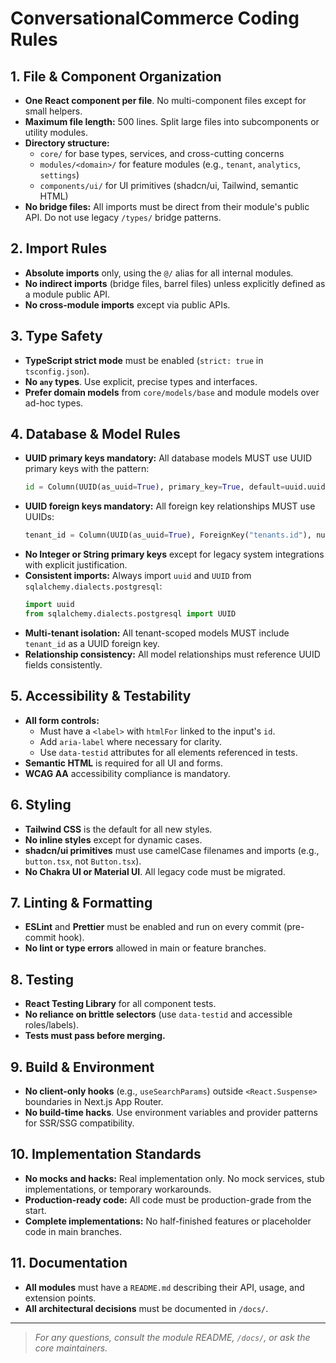 # ConversationalCommerce Coding Rules

## 1. File & Component Organization
- **One React component per file**. No multi-component files except for small helpers.
- **Maximum file length:** 500 lines. Split large files into subcomponents or utility modules.
- **Directory structure:**
  - `core/` for base types, services, and cross-cutting concerns
  - `modules/<domain>/` for feature modules (e.g., `tenant`, `analytics`, `settings`)
  - `components/ui/` for UI primitives (shadcn/ui, Tailwind, semantic HTML)
- **No bridge files:** All imports must be direct from their module's public API. Do not use legacy `/types/` bridge patterns.

## 2. Import Rules
- **Absolute imports** only, using the `@/` alias for all internal modules.
- **No indirect imports** (bridge files, barrel files) unless explicitly defined as a module public API.
- **No cross-module imports** except via public APIs.

## 3. Type Safety
- **TypeScript strict mode** must be enabled (`strict: true` in `tsconfig.json`).
- **No `any` types**. Use explicit, precise types and interfaces.
- **Prefer domain models** from `core/models/base` and module models over ad-hoc types.

## 4. Database & Model Rules
- **UUID primary keys mandatory:** All database models MUST use UUID primary keys with the pattern:
  ```python
  id = Column(UUID(as_uuid=True), primary_key=True, default=uuid.uuid4)
  ```
- **UUID foreign keys mandatory:** All foreign key relationships MUST use UUIDs:
  ```python
  tenant_id = Column(UUID(as_uuid=True), ForeignKey("tenants.id"), nullable=False)
  ```
- **No Integer or String primary keys** except for legacy system integrations with explicit justification.
- **Consistent imports:** Always import `uuid` and `UUID` from `sqlalchemy.dialects.postgresql`:
  ```python
  import uuid
  from sqlalchemy.dialects.postgresql import UUID
  ```
- **Multi-tenant isolation:** All tenant-scoped models MUST include `tenant_id` as a UUID foreign key.
- **Relationship consistency:** All model relationships must reference UUID fields consistently.

## 5. Accessibility & Testability
- **All form controls:**
  - Must have a `<label>` with `htmlFor` linked to the input's `id`.
  - Add `aria-label` where necessary for clarity.
  - Use `data-testid` attributes for all elements referenced in tests.
- **Semantic HTML** is required for all UI and forms.
- **WCAG AA** accessibility compliance is mandatory.

## 6. Styling
- **Tailwind CSS** is the default for all new styles.
- **No inline styles** except for dynamic cases.
- **shadcn/ui primitives** must use camelCase filenames and imports (e.g., `button.tsx`, not `Button.tsx`).
- **No Chakra UI or Material UI**. All legacy code must be migrated.

## 7. Linting & Formatting
- **ESLint** and **Prettier** must be enabled and run on every commit (pre-commit hook).
- **No lint or type errors** allowed in main or feature branches.

## 8. Testing
- **React Testing Library** for all component tests.
- **No reliance on brittle selectors** (use `data-testid` and accessible roles/labels).
- **Tests must pass before merging.**

## 9. Build & Environment
- **No client-only hooks** (e.g., `useSearchParams`) outside `<React.Suspense>` boundaries in Next.js App Router.
- **No build-time hacks**. Use environment variables and provider patterns for SSR/SSG compatibility.

## 10. Implementation Standards
- **No mocks and hacks:** Real implementation only. No mock services, stub implementations, or temporary workarounds.
- **Production-ready code:** All code must be production-grade from the start.
- **Complete implementations:** No half-finished features or placeholder code in main branches.

## 11. Documentation
- **All modules** must have a `README.md` describing their API, usage, and extension points.
- **All architectural decisions** must be documented in `/docs/`.

---

> _For any questions, consult the module README, `/docs/`, or ask the core maintainers._
